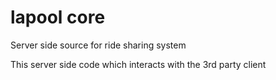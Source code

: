 # lapool core
Server side source for ride sharing system

This server side code which interacts with the 3rd party client
